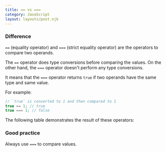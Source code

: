 ```yaml
---
title: == vs ===
category: JavaScript
layout: layouts/post.njk
---
```


### Difference

`==` (equality operator) and `===` (strict equality operator) are the operators to compare two operands.

The `==` operator does type conversions before comparing the values. On the other hand, the `===` operator doesn't perform any type conversions.

It means that the `===` operator returns `true` if two operands have the same type and same value.

For example:

```js
// `true` is converted to 1 and then compared to 1
true == 1; // true
true === 1; // false
```

The following table demonstrates the result of these operators:

### Good practice

Always use `===` to compare values.
